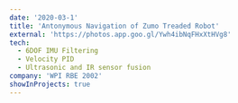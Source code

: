 ```yaml
---
date: '2020-03-1'
title: 'Antonymous Navigation of Zumo Treaded Robot'
external: 'https://photos.app.goo.gl/Ywh4ibNqFHxXtHVg8'
tech:
  - 6DOF IMU Filtering
  - Velocity PID
  - Ultrasonic and IR sensor fusion
company: 'WPI RBE 2002'
showInProjects: true
---
```

